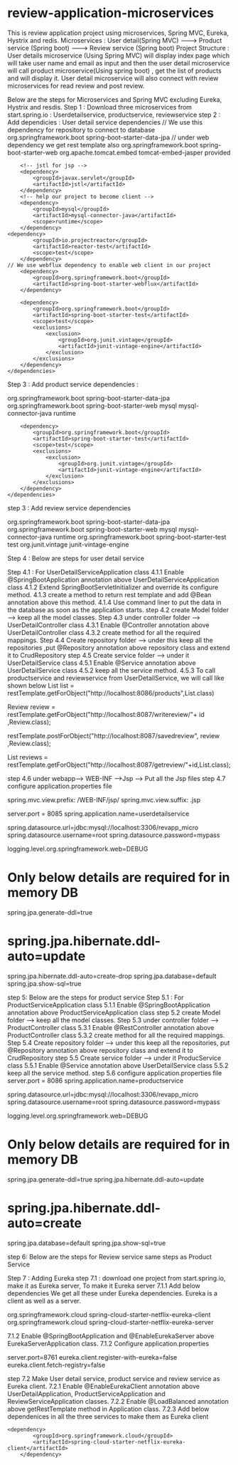 # review-application-microservices
This is review application project using microservices, Spring MVC, Eureka, Hystrix and redis.
Microservices : User detail(Spring MVC) ---> Product service (Spring boot)
                                        ---> Review service (Spring boot)
Project Structure : User details microservice (Using Spring MVC) will display index page which will take user name and email as input and then the user detail microservice will call product microservice(Using spring boot) , get the list of products and will display it. User detail microservice will also connect with review microservices for read review and post review.

Below are the steps for Microservices and Spring MVC excluding Eureka, Hystrix and resdis.
Step 1 : Download three microservices from start.spring.io : Userdetailservice, productservice, reviewservice
step 2 : Add dependicies : User detail service dependencies 
<dependencies>
		<dependency>
    // We use this dependency for repository to connect to database
			<groupId>org.springframework.boot</groupId>
			<artifactId>spring-boot-starter-data-jpa</artifactId>
		</dependency>
    // under web dependency we get rest template also
		<dependency>
			<groupId>org.springframework.boot</groupId>
			<artifactId>spring-boot-starter-web</artifactId>
		</dependency>
    <dependency>
			<groupId>org.apache.tomcat.embed</groupId>
			<artifactId>tomcat-embed-jasper</artifactId>
			<scope>provided</scope>
		</dependency>


		<!-- jstl for jsp -->
		<dependency>
			<groupId>javax.servlet</groupId>
			<artifactId>jstl</artifactId>
		</dependency>
		<!-- help our project to become client -->
		<dependency>
			<groupId>mysql</groupId>
			<artifactId>mysql-connector-java</artifactId>
			<scope>runtime</scope>
		</dependency>
    <dependency>
			<groupId>io.projectreactor</groupId>
			<artifactId>reactor-test</artifactId>
			<scope>test</scope>
		</dependency>
    // We use webflux dependency to enable web client in our project
		<dependency>
			<groupId>org.springframework.boot</groupId>
			<artifactId>spring-boot-starter-webflux</artifactId>
		</dependency>

		<dependency>
			<groupId>org.springframework.boot</groupId>
			<artifactId>spring-boot-starter-test</artifactId>
			<scope>test</scope>
			<exclusions>
				<exclusion>
					<groupId>org.junit.vintage</groupId>
					<artifactId>junit-vintage-engine</artifactId>
				</exclusion>
			</exclusions>
		</dependency>
	</dependencies>
  
 Step 3 : Add product service dependencies :
 
 <dependencies>
		<dependency>
			<groupId>org.springframework.boot</groupId>
			<artifactId>spring-boot-starter-data-jpa</artifactId>
		</dependency>
		<dependency>
			<groupId>org.springframework.boot</groupId>
			<artifactId>spring-boot-starter-web</artifactId>
		</dependency>
    <dependency>
			<groupId>mysql</groupId>
			<artifactId>mysql-connector-java</artifactId>
			<scope>runtime</scope>
		</dependency>


		<dependency>
			<groupId>org.springframework.boot</groupId>
			<artifactId>spring-boot-starter-test</artifactId>
			<scope>test</scope>
			<exclusions>
				<exclusion>
					<groupId>org.junit.vintage</groupId>
					<artifactId>junit-vintage-engine</artifactId>
				</exclusion>
			</exclusions>
		</dependency>
	</dependencies>
  
  step 3 : Add review service dependencies 
  
  <dependencies>
		<dependency>
			<groupId>org.springframework.boot</groupId>
			<artifactId>spring-boot-starter-data-jpa</artifactId>
		</dependency>
		<dependency>
			<groupId>org.springframework.boot</groupId>
			<artifactId>spring-boot-starter-web</artifactId>
		</dependency>
    <dependency>
			<groupId>mysql</groupId>
			<artifactId>mysql-connector-java</artifactId>
			<scope>runtime</scope>
		</dependency>
		<dependency>
			<groupId>org.springframework.boot</groupId>
			<artifactId>spring-boot-starter-test</artifactId>
			<scope>test</scope>
			<exclusions>
				<exclusion>
					<groupId>org.junit.vintage</groupId>
					<artifactId>junit-vintage-engine</artifactId>
				</exclusion>
			</exclusions>
		</dependency>
	</dependencies>
  
  Step 4 : Below are steps for user detail service
  
  Step 4.1 : For UserDetailServiceApplication class
  4.1.1 Enable @SpringBootApplication annotation above UserDetailServiceApplication class
  4.1.2 Extend SpringBootServletInitializer and override its configure method.
  4.1.3 create a method to return rest template and add @Bean annotation above this method.
  4.1.4 Use command liner to put the data in the database as soon as the application starts.
  step 4.2 create Model folder --> keep all the model classes.
  Step 4.3 under controller folder --> UserDetailController class
  4.3.1 Enable @Controller annotation above UserDetailController class
  4.3.2 create method for all the required mappings.
  Step 4.4 Create repository folder --> under this keep all the repositories ,put @Repository annotation above repository class and extend it to CrudRepository
  step 4.5 Create service folder --> under it UserDetailService class
  4.5.1 Enable @Service annotation above UserDetailService class
  4.5.2 keep all the service method.
  4.5.3 To call productservice and reviewservice from UserDetailService, we will call like shown below
  List list = restTemplate.getForObject("http://localhost:8086/products",List.class)
  
  Review review = restTemplate.getForObject("http://localhost:8087/writereview/"+ id ,Review.class);
  
  restTemplate.postForObject("http://localhost:8087/savedreview", review ,Review.class);
  
  List<Review> reviews = restTemplate.getForObject("http://localhost:8087/getreview/"+id,List.class);
  
  step 4.6 under webapp--> WEB-INF -->Jsp --> Put all the Jsp files
  step 4.7 configure application.properties file
  
spring.mvc.view.prefix: /WEB-INF/jsp/
spring.mvc.view.suffix: .jsp

server.port = 8085
spring.application.name=userdetailservice

spring.datasource.url=jdbc:mysql://localhost:3306/revapp_micro
spring.datasource.username=root
spring.datasource.password=mypass
  
  logging.level.org.springframework.web=DEBUG

# Only below details are required for in memory DB

spring.jpa.generate-ddl=true
# spring.jpa.hibernate.ddl-auto=update
spring.jpa.hibernate.ddl-auto=create-drop
spring.jpa.database=default
spring.jpa.show-sql=true
  
 step 5:  Below are the steps for product service
  Step 5.1 : For ProductServiceApplication class
  5.1.1 Enable @SpringBootApplication annotation above ProductServiceApplication class
  step 5.2 create Model folder --> keep all the model classes.
  Step 5.3 under controller folder --> ProductController class
   5.3.1 Enable @RestController annotation above ProductController class
   5.3.2 create method for all the required mappings.
  Step 5.4 Create repository folder --> under this keep all the repositories, put @Repository annotation above repository class and extend it to CrudRepository
  step 5.5 Create service folder --> under it ProducService class
  5.5.1 Enable @Service annotation above UserDetailService class
  5.5.2 keep all the service method.
  step 5.6 configure application.properties file
  server.port = 8086
spring.application.name=productservice

spring.datasource.url=jdbc:mysql://localhost:3306/revapp_micro
spring.datasource.username=root
spring.datasource.password=mypass

logging.level.org.springframework.web=DEBUG

# Only below details are required for in memory DB

spring.jpa.generate-ddl=true
spring.jpa.hibernate.ddl-auto=update
# spring.jpa.hibernate.ddl-auto=create
spring.jpa.database=default
spring.jpa.show-sql=true

step 6:  Below are the steps for Review service
same steps as Product Service

Step 7 : Adding Eureka
step 7.1 : download one project from start.spring.io, make it as Eureka server, To make it Eureka server
7.1.1 Add below dependencies 
 We get all these under Eureka dependencies. Eureka is a client as well as a server.
 
  <dependencies>
		<dependency>
			<groupId>org.springframework.cloud</groupId>
			<artifactId>spring-cloud-starter-netflix-eureka-client</artifactId>
		</dependency>
		<dependency>
			<groupId>org.springframework.cloud</groupId>
			<artifactId>spring-cloud-starter-netflix-eureka-server</artifactId>
		</dependency>
    
7.1.2 Enable @SpringBootApplication and @EnableEurekaServer above EurekaServerApplication class.
7.1.2 Configure application.properties

server.port=8761
eureka.client.register-with-eureka=false
eureka.client.fetch-registry=false

step 7.2 Make User detail service, product service and review service as Eureka client.
7.2.1  Enable @EnableEurekaClient annotation above UserDetailApplication, ProductServiceApplication and ReviewServiceApplication classes.
7.2.2 Enable @LoadBalanced annotation above getRestTemplate method in Application class.
7.2.3 Add below dependenices in all the three services to make them as Eureka client 

    <dependency>
			<groupId>org.springframework.cloud</groupId>
			<artifactId>spring-cloud-starter-netflix-eureka-client</artifactId>
		</dependency>
	

  
